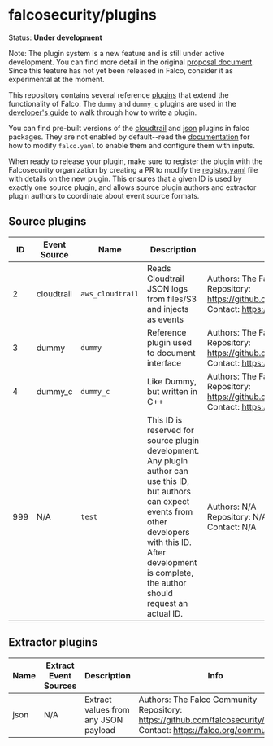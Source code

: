 # falcosecurity/plugins

Status: **Under development**

Note: The plugin system is a new feature and is still under active development. You can find more detail in the original [proposal document](https://github.com/falcosecurity/falco/blob/master/proposals/20210501-plugin-system.md). Since this feature has not yet been released in Falco, consider it as experimental at the moment. 

This repository contains several reference [plugins](https://deploy-preview-493--falcosecurity.netlify.app/docs/plugins/) that extend the functionality of Falco: The `dummy` and `dummy_c` plugins are used in the [developer's guide](https://deploy-preview-493--falcosecurity.netlify.app/docs/plugins/developers_guide/) to walk through how to write a plugin.

You can find pre-built versions of the [cloudtrail](./plugins/cloudtrail/) and [json](./plugins/json/) plugins in falco packages. They are not enabled by default--read the [documentation](https://deploy-preview-493--falcosecurity.netlify.app/docs/plugins) for how to modify `falco.yaml` to enable them and configure them with inputs.

When ready to release your plugin, make sure to register the plugin with the Falcosecurity organization by creating a PR to modify the [registry.yaml](https://github.com/andreabonanno/plugins/blob/refactor/new-registry-format/registry/registry.yaml) file with details on the new plugin. This ensures that a given ID is used by exactly one source plugin, and allows source plugin authors and extractor plugin authors to coordinate about event source formats.
## Source plugins

| ID | Event Source | Name | Description | Info |
| --- | --- | --- | --- | ---|
| 2 | cloudtrail | `aws_cloudtrail` | Reads Cloudtrail JSON logs from files/S3 and injects as events | Authors: The Falco Community <br/> Repository: https://github.com/falcosecurity/plugins <br/> Contact: https://falco.org/community|
| 3 | dummy | `dummy` | Reference plugin used to document interface | Authors: The Falco Community <br/> Repository: https://github.com/falcosecurity/plugins <br/> Contact: https://falco.org/community|
| 4 | dummy_c | `dummy_c` | Like Dummy, but written in C++ | Authors: The Falco Community <br/> Repository: https://github.com/falcosecurity/plugins <br/> Contact: https://falco.org/community|
| 999 | N/A | `test` | This ID is reserved for source plugin development. Any plugin author can use this ID, but authors can expect events from other developers with this ID. After development is complete, the author should request an actual ID. | Authors: N/A <br/> Repository: N/A <br/> Contact: N/A|
## Extractor plugins

| Name | Extract Event Sources | Description | Info |
| --- | --- | --- | --- |
| json | N/A | Extract values from any JSON payload | Authors: The Falco Community <br/> Repository: https://github.com/falcosecurity/plugins <br/> Contact: https://falco.org/community|
